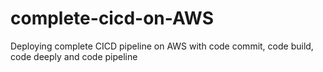 # complete-cicd-on-AWS
Deploying complete CICD pipeline on AWS with code commit, code build, code deeply and code pipeline
